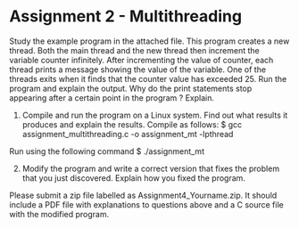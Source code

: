 Assignment 2 - Multithreading
=============

Study the example program in the attached file. This program creates a new thread. Both the main thread and the new thread then increment the variable counter infinitely. After incrementing the value of counter, each thread prints a message showing the value of the variable. One of the threads exits when it finds that the counter value has exceeded 25. Run the program and explain the output. Why do the print statements stop appearing after a certain point in the program ? Explain.

1. Compile and run the program on a Linux system. Find out what results it produces and explain the results.
Compile as follows:
$ gcc assignment_multithreading.c -o assignment_mt -lpthread 

Run using the following command
$ ./assignment_mt

2. Modify the program and write a correct version that fixes the problem that you just discovered. Explain how you fixed the program.

Please submit a zip file labelled as Assignment4_Yourname.zip. It should include a PDF file with explanations to questions above and a C source file with the modified program.